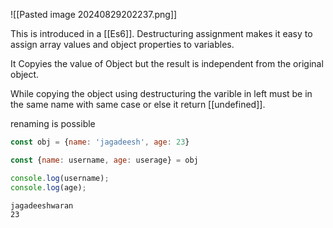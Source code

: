 ![[Pasted image 20240829202237.png]]

This is introduced in a [[Es6]].
Destructuring assignment makes it easy to assign array values and object properties to variables.

It Copyies the value of Object but the result is independent from the original object.

While copying the object using destructuring the varible in left must be in the same name with same case or else it return [[undefined]].

renaming is possible 

```js
const obj = {name: 'jagadeesh', age: 23}

const {name: username, age: userage} = obj

console.log(username);
console.log(age);
```

```
jagadeeshwaran 
23
```
